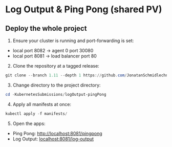 # Log Output & Ping Pong (shared PV)

## Deploy the whole project

1. Ensure your cluster is running and port-forwarding is set:

- local port 8082 → agent 0 port 30080
- local port 8081 → load balancer port 80

2. Clone the repository at a tagged release:

```powershell
git clone --branch 1.11 --depth 1 https://github.com/JonatanSchmidlechner/-KubernetesSubmissions.git
```

3. Change directory to the project directory:

```powershell
cd -KubernetesSubmissions/logOutput-pingPong
```

4. Apply all manifests at once:

```powershell
kubectl apply -f manifests/
```

5. Open the apps:

- Ping Pong: [http://localhost:8081/pingpong](http://localhost:8081/pingpong)
- Log Output: [localhost:8081/log-output](http://localhost:8081/log-output)
